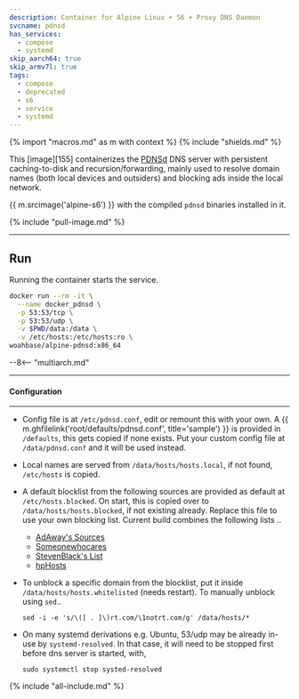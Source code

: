 ```yaml
---
description: Container for Alpine Linux + S6 + Proxy DNS Daemon
svcname: pdnsd
has_services:
  - compose
  - systemd
skip_aarch64: true
skip_armv7l: true
tags:
  - compose
  - deprecated
  - s6
  - service
  - systemd
---
```


{% import "macros.md" as m with context %}
{% include "shields.md" %}

This [image][155] containerizes the [PDNSd][1] DNS server with
persistent caching-to-disk and recursion/forwarding, mainly used
to resolve domain names (both local devices and outsiders) and
blocking ads inside the local network.

{{ m.srcimage('alpine-s6') }} with the compiled `pdnsd` binaries
installed in it.

{% include "pull-image.md" %}

---
Run
---

Running the container starts the service.

``` sh
docker run --rm -it \
  --name docker_pdnsd \
  -p 53:53/tcp \
  -p 53:53/udp \
  -v $PWD/data:/data \
  -v /etc/hosts:/etc/hosts:ro \
woahbase/alpine-pdnsd:x86_64
```

--8<-- "multiarch.md"

---
#### Configuration
---

* Config file is at `/etc/pdnsd.conf`, edit or remount this with
  your own. A {{ m.ghfilelink('root/defaults/pdnsd.conf',
  title='sample') }} is provided in `/defaults`, this gets copied
  if none exists. Put your custom config file at
  `/data/pdnsd.conf` and it will be used instead.

* Local names are served from `/data/hosts/hosts.local`, if not
  found, `/etc/hosts` is copied.

* A default blocklist from the following sources are provided as
  default at `/etc/hosts.blocked`. On start, this is copied over
  to `/data/hosts/hosts.blocked`, if not existing already. Replace
  this file to use your own blocking list. Current build
  combines the following lists ..

    * [AdAway's Sources](https://github.com/AdAway/AdAway/wiki/hostssources)
    * [Someonewhocares](http://someonewhocares.org/hosts/zero/hosts)
    * [StevenBlack's List](https://github.com/StevenBlack/hosts)
    * [hpHosts](https://hosts-file.net/)

* To unblock a specific domain from the blocklist, put it inside
  `/data/hosts/hosts.whitelisted` (needs restart).
  To manually unblock using `sed`..
  ```
  sed -i -e 's/\([ . ]\)rt.com/\1notrt.com/g' /data/hosts/*
  ```

* On many systemd derivations e.g. Ubuntu, 53/udp may be
  already in-use by `systemd-resolved`. In that case, it will need to
  be stopped first before dns server is started, with,
  ```
  sudo systemctl stop systed-resolved
  ```

[1]: http://members.home.nl/p.a.rombouts/pdnsd/

{% include "all-include.md" %}
